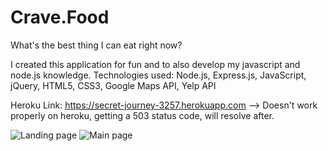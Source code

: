 # Crave.Food
What's the best thing I can eat right now?

I created this application for fun and to also develop my javascript and node.js knowledge.
Technologies used: Node.js, Express.js, JavaScript, jQuery, HTML5, CSS3, Google Maps API, Yelp API

Heroku Link: https://secret-journey-3257.herokuapp.com
   --> Doesn't work properly on heroku, getting a 503 status code, will resolve after.
   
![Landing page](http://imageshack.com/a/img537/9431/1thy0Z.png)
![Main page](http://imageshack.com/a/img661/6620/GSen3B.png)
